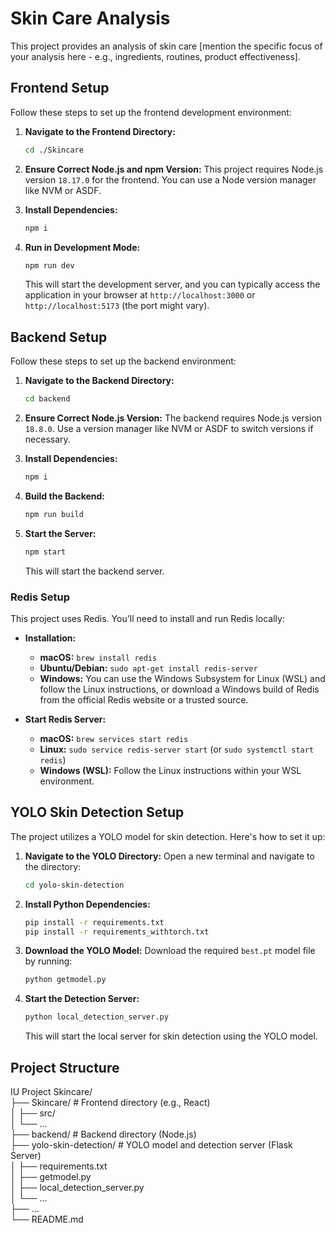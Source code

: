 # Skin Care Analysis

This project provides an analysis of skin care [mention the specific focus of your analysis here - e.g., ingredients, routines, product effectiveness].

## Frontend Setup

Follow these steps to set up the frontend development environment:

1.  **Navigate to the Frontend Directory:**
    ```bash
    cd ./Skincare
    ```

2.  **Ensure Correct Node.js and npm Version:**
    This project requires Node.js version `18.17.0` for the frontend.
    You can use a Node version manager like NVM or ASDF.

3.  **Install Dependencies:**
    ```bash
    npm i
    ```

4.  **Run in Development Mode:**
    ```bash
    npm run dev
    ```
    This will start the development server, and you can typically access the application in your browser at `http://localhost:3000` or `http://localhost:5173` (the port might vary).

## Backend Setup

Follow these steps to set up the backend environment:

1.  **Navigate to the Backend Directory:**
    ```bash
    cd backend
    ```

2.  **Ensure Correct Node.js Version:**
    The backend requires Node.js version `18.8.0`. Use a version manager like NVM or ASDF to switch versions if necessary.

3.  **Install Dependencies:**
    ```bash
    npm i
    ```

4.  **Build the Backend:**
    ```bash
    npm run build
    ```

5.  **Start the Server:**
    ```bash
    npm start
    ```
    This will start the backend server.

### Redis Setup

This project uses Redis. You'll need to install and run Redis locally:

*   **Installation:**
    *   **macOS:** `brew install redis`
    *   **Ubuntu/Debian:** `sudo apt-get install redis-server`
    *   **Windows:** You can use the Windows Subsystem for Linux (WSL) and follow the Linux instructions, or download a Windows build of Redis from the official Redis website or a trusted source.

*   **Start Redis Server:**
    *   **macOS:** `brew services start redis`
    *   **Linux:** `sudo service redis-server start` (or `sudo systemctl start redis`)
    *   **Windows (WSL):**  Follow the Linux instructions within your WSL environment.

## YOLO Skin Detection Setup

The project utilizes a YOLO model for skin detection. Here's how to set it up:

1.  **Navigate to the YOLO Directory:**
    Open a new terminal and navigate to the directory:
    ```bash
    cd yolo-skin-detection
    ```

2.  **Install Python Dependencies:**
    ```bash
    pip install -r requirements.txt
    pip install -r requirements_withtorch.txt
    ```

3.  **Download the YOLO Model:**
    Download the required `best.pt` model file by running:
    ```bash
    python getmodel.py
    ```

4.  **Start the Detection Server:**
    ```bash
    python local_detection_server.py
    ```
    This will start the local server for skin detection using the YOLO model.

## Project Structure
IU Project Skincare/ <br>
├── Skincare/          # Frontend directory (e.g., React) <br>
│   ├── src/ <br>
│   └── ... <br>
├── backend/           # Backend directory (Node.js) <br>
├── yolo-skin-detection/  # YOLO model and detection server (Flask Server)<br>
│   ├── requirements.txt <br>
│   ├── getmodel.py <br>
│   ├── local_detection_server.py <br>
│   └── ... <br>
├── ... <br>
└── README.md